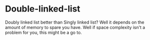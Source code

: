 # Double-linked-list
Doubly linked list better than Singly linked list? Well it depends on the amount of memory to spare you have. Well if space complexity isn't a problem for you, this might be a go to.
